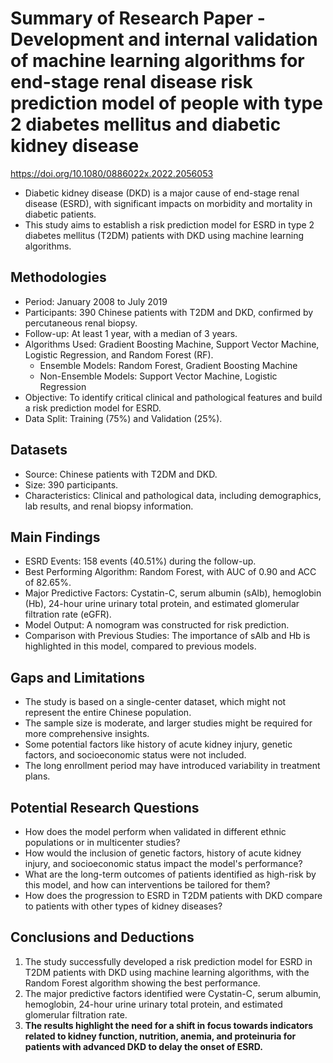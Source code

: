 # Summary of Research Paper - Development and internal validation of machine learning algorithms for end-stage renal disease risk prediction model of people with type 2 diabetes mellitus and diabetic kidney disease
https://doi.org/10.1080/0886022x.2022.2056053

- Diabetic kidney disease (DKD) is a major cause of end-stage renal disease (ESRD), with significant impacts on morbidity and mortality in diabetic patients. 
- This study aims to establish a risk prediction model for ESRD in type 2 diabetes mellitus (T2DM) patients with DKD using machine learning algorithms.

## Methodologies
- Period: January 2008 to July 2019
- Participants: 390 Chinese patients with T2DM and DKD, confirmed by percutaneous renal biopsy.
- Follow-up: At least 1 year, with a median of 3 years.
- Algorithms Used: Gradient Boosting Machine, Support Vector Machine, Logistic Regression, and Random Forest (RF).
  - Ensemble Models: Random Forest, Gradient Boosting Machine
  - Non-Ensemble Models: Support Vector Machine, Logistic Regression
- Objective: To identify critical clinical and pathological features and build a risk prediction model for ESRD.
- Data Split: Training (75%) and Validation (25%).

## Datasets
- Source: Chinese patients with T2DM and DKD.
- Size: 390 participants.
- Characteristics: Clinical and pathological data, including demographics, lab results, and renal biopsy information.

## Main Findings
- ESRD Events: 158 events (40.51%) during the follow-up.
- Best Performing Algorithm: Random Forest, with AUC of 0.90 and ACC of 82.65%.
- Major Predictive Factors: Cystatin-C, serum albumin (sAlb), hemoglobin (Hb), 24-hour urine urinary total protein, and estimated glomerular filtration rate (eGFR).
- Model Output: A nomogram was constructed for risk prediction.
- Comparison with Previous Studies: The importance of sAlb and Hb is highlighted in this model, compared to previous models.

## Gaps and Limitations
- The study is based on a single-center dataset, which might not represent the entire Chinese population.
- The sample size is moderate, and larger studies might be required for more comprehensive insights.
- Some potential factors like history of acute kidney injury, genetic factors, and socioeconomic status were not included.
- The long enrollment period may have introduced variability in treatment plans.

## Potential Research Questions
- How does the model perform when validated in different ethnic populations or in multicenter studies?
- How would the inclusion of genetic factors, history of acute kidney injury, and socioeconomic status impact the model's performance?
- What are the long-term outcomes of patients identified as high-risk by this model, and how can interventions be tailored for them?
- How does the progression to ESRD in T2DM patients with DKD compare to patients with other types of kidney diseases?


## Conclusions and Deductions
1. The study successfully developed a risk prediction model for ESRD in T2DM patients with DKD using machine learning algorithms, with the Random Forest algorithm showing the best performance. 
2. The major predictive factors identified were Cystatin-C, serum albumin, hemoglobin, 24-hour urine urinary total protein, and estimated glomerular filtration rate. 
3. **The results highlight the need for a shift in focus towards indicators related to kidney function, nutrition, anemia, and proteinuria for patients with advanced DKD to delay the onset of ESRD.**
